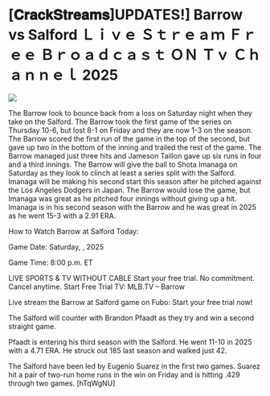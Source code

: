 # [𝐂𝐫𝐚𝐜𝐤𝐒𝐭𝐫𝐞𝐚𝐦𝐬]UPDATES!] Barrow vs Salford Ｌｉｖｅ Ｓｔｒｅａｍ Ｆｒｅｅ Ｂｒｏａｄｃａｓｔ ＯＮ Ｔｖ Ｃｈａｎｎｅｌ  2025  
  
  
[![](https://i.imgur.com/qSNzIqt.png)](https://movie.rssnews.media/fIkWpQzM.php)  
  
The Barrow look to bounce back from a loss on Saturday night when they take on the Salford. The Barrow took the first game of the series on Thursday 10-6, but lost 8-1 on Friday and they are now 1-3 on the season. The Barrow scored the first run of the game in the top of the second, but gave up two in the bottom of the inning and trailed the rest of the game. The Barrow managed just three hits and Jameson Taillon gave up six runs in four and a third innings. The Barrow will give the ball to Shota Imanaga on Saturday as they look to clinch at least a series split with the Salford. Imanaga will be making his second start this season after he pitched against the Los Angeles Dodgers in Japan. The Barrow would lose the game, but Imanaga was great as he pitched four innings without giving up a hit. Imanaga is in his second season with the Barrow and he was great in 2025 as he went 15-3 with a 2.91 ERA.

How to Watch Barrow at Salford Today:

Game Date: Saturday, , 2025

Game Time: 8:00 p.m. ET

LIVE SPORTS & TV WITHOUT CABLE
Start your free trial. No commitment. Cancel anytime.
Start Free Trial
TV: MLB.TV – Barrow

Live stream the Barrow at Salford game on Fubo: Start your free trial now!

The Salford will counter with Brandon Pfaadt as they try and win a second straight game.

Pfaadt is entering his third season with the Salford. He went 11-10 in 2025 with a 4.71 ERA. He struck out 185 last season and walked just 42.

The Salford have been led by Eugenio Suarez in the first two games. Suarez hit a pair of two-run home runs in the win on Friday and is hitting .429 through two games. [hTqWgNU]